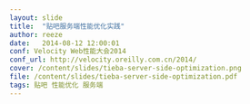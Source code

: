 ```yaml
---
layout: slide
title:  "贴吧服务端性能优化实践"
author: reeze
date:   2014-08-12 12:00:01
conf: Velocity Web性能大会2014
conf_url: http://velocity.oreilly.com.cn/2014/
cover: /content/slides/tieba-server-side-optimization.png
file: /content/slides/tieba-server-side-optimization.pdf
tags: 贴吧 性能优化 服务端
---
```

